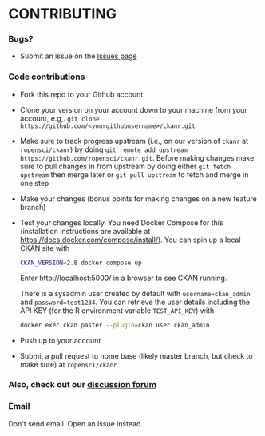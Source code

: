 # CONTRIBUTING #

### Bugs?

* Submit an issue on the [Issues page](https://github.com/ropensci/ckanr/issues)

### Code contributions

* Fork this repo to your Github account
* Clone your version on your account down to your machine from your account, e.g,. `git clone https://github.com/<yourgithubusername>/ckanr.git`
* Make sure to track progress upstream (i.e., on our version of `ckanr` at `ropensci/ckanr`) by doing `git remote add upstream https://github.com/ropensci/ckanr.git`. Before making changes make sure to pull changes in from upstream by doing either `git fetch upstream` then merge later or `git pull upstream` to fetch and merge in one step
* Make your changes (bonus points for making changes on a new feature branch)
* Test your changes locally. You need Docker Compose for this (installation instructions are available at <https://docs.docker.com/compose/install/>). You can spin up a local CKAN site with

    ```bash
    CKAN_VERSION=2.8 docker compose up
    ```

    Enter http://localhost:5000/ in a browser to see CKAN running.

    There is a sysadmin user created by default with `username=ckan_admin` and `password=test1234`. You can retrieve the user details including the API KEY (for the R environment variable `TEST_API_KEY`) with

    ```bash
    docker exec ckan paster --plugin=ckan user ckan_admin
    ```
* Push up to your account
* Submit a pull request to home base (likely master branch, but check to make sure) at `ropensci/ckanr`

### Also, check out our [discussion forum](https://discuss.ropensci.org)

### Email

Don't send email. Open an issue instead.
